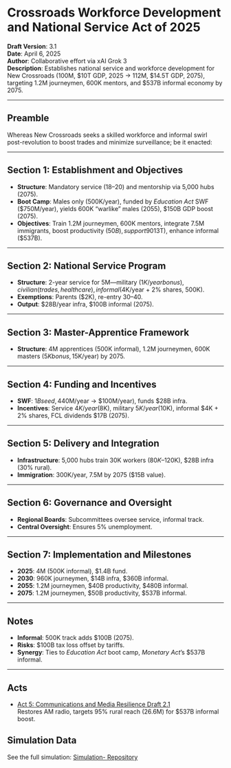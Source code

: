 # Crossroads Workforce Development and National Service Act of 2025
**Draft Version**: 3.1  
**Date**: April 6, 2025  
**Author**: Collaborative effort via xAI Grok 3  
**Description**: Establishes national service and workforce development for New Crossroads (100M, $10T GDP, 2025 → 112M, $14.5T GDP, 2075), targeting 1.2M journeymen, 600K mentors, and $537B informal economy by 2075.

---

## Preamble
Whereas New Crossroads seeks a skilled workforce and informal swirl post-revolution to boost trades and minimize surveillance; be it enacted:

---

## Section 1: Establishment and Objectives
- **Structure**: Mandatory service (18–20) and mentorship via 5,000 hubs (2075).
- **Boot Camp**: Males only (500K/year), funded by *Education Act* SWF ($750M/year), yields 600K “warlike” males (2055), $150B GDP boost (2075).
- **Objectives**: Train 1.2M journeymen, 600K mentors, integrate 7.5M immigrants, boost productivity ($50B), support 90% co-op ($13T), enhance informal ($537B).

---

## Section 2: National Service Program
- **Structure**: 2-year service for 5M—military ($1K/year bonus), civilian (trades, healthcare), informal ($4K/year + 2% shares, 500K).
- **Exemptions**: Parents ($2K), re-entry 30–40.
- **Output**: $28B/year infra, $100B informal (2075).

---

## Section 3: Master-Apprentice Framework
- **Structure**: 4M apprentices (500K informal), 1.2M journeymen, 600K masters ($5K bonus, 1% shares), 4,600 elders ($5K/year) by 2075.

---

## Section 4: Funding and Incentives
- **SWF**: $1B seed, 4% yield ($40M/year → $100M/year), funds $28B infra.
- **Incentives**: Service $4K/year ($8K), military $5K/year ($10K), informal $4K + 2% shares, FCL dividends $17B (2075).

---

## Section 5: Delivery and Integration
- **Infrastructure**: 5,000 hubs train 30K workers ($80K–$120K), $28B infra (30% rural).
- **Immigration**: 300K/year, 7.5M by 2075 ($15B value).

---

## Section 6: Governance and Oversight
- **Regional Boards**: Subcommittees oversee service, informal track.
- **Central Oversight**: Ensures 5% unemployment.

---

## Section 7: Implementation and Milestones
- **2025**: 4M (500K informal), $1.4B fund.
- **2030**: 960K journeymen, $14B infra, $360B informal.
- **2055**: 1.2M journeymen, $40B productivity, $480B informal.
- **2075**: 1.2M journeymen, $50B productivity, $537B informal.

---

## Notes
- **Informal**: 500K track adds $100B (2075).
- **Risks**: $100B tax loss offset by tariffs.
- **Synergy**: Ties to *Education Act* boot camp, *Monetary Act*’s $537B informal.

---

## Acts
- [Act 5: Communications and Media Resilience Draft 2.1](./Act-5-Communications-Draft-2.1.md)  
  Restores AM radio, targets 95% rural reach (26.6M) for $537B informal boost.

## Simulation Data
See the full simulation: [Simulation- Repository](https://github.com/Thunderfishing/Simulation-)
